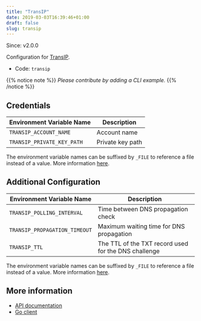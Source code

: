 ```yaml
---
title: "TransIP"
date: 2019-03-03T16:39:46+01:00
draft: false
slug: transip
---
```


<!-- THIS DOCUMENTATION IS AUTO-GENERATED. PLEASE DO NOT EDIT. -->
<!-- providers/dns/transip/transip.toml -->
<!-- THIS DOCUMENTATION IS AUTO-GENERATED. PLEASE DO NOT EDIT. -->

Since: v2.0.0

Configuration for [TransIP](https://www.transip.nl/).


<!--more-->

- Code: `transip`

{{% notice note %}}
_Please contribute by adding a CLI example._
{{% /notice %}}




## Credentials

| Environment Variable Name | Description |
|-----------------------|-------------|
| `TRANSIP_ACCOUNT_NAME` | Account name |
| `TRANSIP_PRIVATE_KEY_PATH` | Private key path |

The environment variable names can be suffixed by `_FILE` to reference a file instead of a value.
More information [here](/lego/dns/#configuration-and-credentials).


## Additional Configuration

| Environment Variable Name | Description |
|--------------------------------|-------------|
| `TRANSIP_POLLING_INTERVAL` | Time between DNS propagation check |
| `TRANSIP_PROPAGATION_TIMEOUT` | Maximum waiting time for DNS propagation |
| `TRANSIP_TTL` | The TTL of the TXT record used for the DNS challenge |

The environment variable names can be suffixed by `_FILE` to reference a file instead of a value.
More information [here](/lego/dns/#configuration-and-credentials).




## More information

- [API documentation](https://api.transip.nl/docs/transip.nl/package-Transip.html)
- [Go client](https://github.com/transip/gotransip)

<!-- THIS DOCUMENTATION IS AUTO-GENERATED. PLEASE DO NOT EDIT. -->
<!-- providers/dns/transip/transip.toml -->
<!-- THIS DOCUMENTATION IS AUTO-GENERATED. PLEASE DO NOT EDIT. -->
